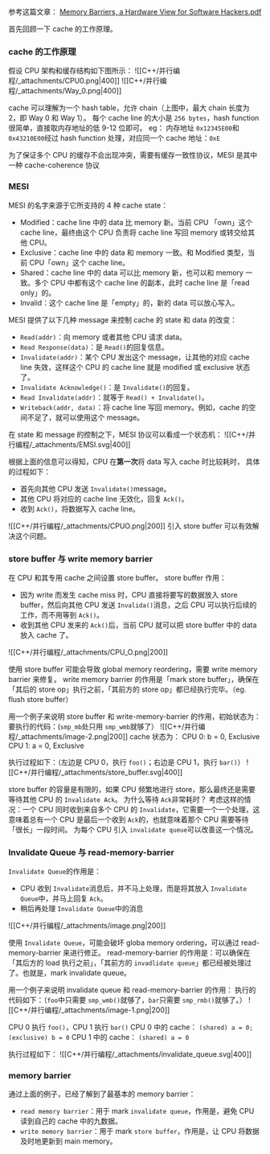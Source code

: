 参考这篇文章：
[Memory Barriers, a Hardware View for Software Hackers.pdf](https://www.yuque.com/attachments/yuque/0/2022/pdf/2323228/1657557740923-5474eae0-d994-416e-9d84-95475604bda8.pdf)



首先回顾一下 cache 的工作原理。
### cache 的工作原理
假设 CPU 架构和缓存结构如下图所示：
![[C++/并行编程/_attachments/CPU0.png|400]]
![[C++/并行编程/_attachments/Way_0.png|400]]

cache 可以理解为一个 hash table，允许 chain（上图中，最大 chain 长度为 2，即 Way 0 和 Way 1）。
每个 cache line 的大小是 `256 bytes`，hash function 很简单，直接取内存地址的低 9-12 位即可。
eg：
内存地址 `0x12345E00`和 `0x43210E00`经过 hash function 处理，对应同一个 cache 地址：`0xE`



为了保证多个 CPU 的缓存不会出现冲突，需要有缓存一致性协议，MESI 是其中一种 cache-coherence 协议


### MESI
MESI 的名字来源于它所支持的 4 种 cache state：

- Modified：cache line 中的 data 比 memory 新。当前 CPU 「own」这个 cache line，最终由这个 CPU 负责将 cache line 写回 memory 或转交给其他 CPU。
- Exclusive：cache line 中的 data 和 memory 一致。和 Modified 类型，当前 CPU「own」这个 cache line。
- Shared：cache line 中的 data 可以比 memory 新，也可以和 memory 一致。多个 CPU 中都有这个 cache line 的副本，此时 cache line 是「read only」的。
- Invalid：这个 cache line 是「empty」的，新的 data 可以放心写入。

MESI 提供了以下几种 message 来控制 cache 的 state 和 data 的改变：

- `Read(addr)`：向 memory 或者其他 CPU 请求 data。
- `Read Response(data)`：是 `Read()`的回复信息。
- `Invalidate(addr)`：某个 CPU 发出这个 message，让其他的对应 cache line 失效，这样这个 CPU 的 cache line 就是 modified 或 exclusive 状态了。
- `Invalidate Acknowledge()`：是 `Invalidate()`的回复。
- `Read Invalidate(addr)`：就等于 `Read() + Invalidate()`。
- `Writeback(addr, data)`：将 cache line 写回 memory。例如，cache 的空间不足了，就可以使用这个 message。

在 state 和 message 的控制之下，MESI 协议可以看成一个状态机：
![[C++/并行编程/_attachments/EMSI.svg|400]]



根据上面的信息可以得知，CPU 在**第一次**将 data 写入 cache 时比较耗时，
具体的过程如下：

- 首先向其他 CPU 发送 `Invalidate()`message。
- 其他 CPU 将对应的 cache line 无效化，回复 `Ack()`。
- 收到 `Ack()`，将数据写入 cache line。

![[C++/并行编程/_attachments/CPUO.png|200]]
引入 store buffer 可以有效解决这个问题。
### store buffer 与 write memory barrier
在 CPU 和其专用 cache 之间设置 store buffer。
store buffer 作用：

- 因为 write 而发生 cache miss 时，CPU 直接将要写的数据放入 store buffer，然后向其他 CPU 发送 `Invalida()`消息，之后 CPU 可以执行后续的工作，而不用等到 `Ack()`。
- 收到其他 CPU 发来的 `Ack()`后，当前 CPU 就可以把 store buffer 中的 data 放入 cache 了。

![[C++/并行编程/_attachments/CPU_O.png|200]]

使用 store buffer 可能会导致 global memory reordering，需要 write memory barrier 来修复。
write memory barrier 的作用是「mark store buffer」，确保在「其后的 store op」执行之前，「其前方的 store op」都已经执行完毕。（eg. flush store buffer）

用一个例子来说明 store buffer 和 write-memory-barrier 的作用，初始状态为：
要执行的代码：(`smp_mb`处只用 `smp_wmb`就够了）
![[C++/并行编程/_attachments/image-2.png|200]]
cache 状态为：
CPU 0: b = 0, Exclusive
CPU 1: a = 0, Exclusive


执行过程如下：（左边是 CPU 0，执行 `foo()`；右边是 CPU 1，执行 `bar()`）
![[C++/并行编程/_attachments/store_buffer.svg|400]]




store buffer 的容量是有限的，如果 CPU 频繁地进行 store，那么最终还是需要等待其他 CPU 的 `Invalidate Ack`。
为什么等待 `Ack`非常耗时？
考虑这样的情况：一个 CPU 同时收到来自多个 CPU 的 `Invalidate`，它需要一个一个处理，这意味着总有一个 CPU 是最后一个收到 `Ack`的，也就意味着那个 CPU 需要等待「很长」一段时间。
为每个 CPU 引入 `invalidate queue`可以改善这一个情况。
### Invalidate Queue 与 read-memory-barrier
`Invalidate Queue`的作用是：

- CPU 收到 `Invalidate`消息后，并不马上处理，而是将其放入 `Invalidate Queue`中，并马上回复 `Ack`。
- 稍后再处理 `Invalidate Queue`中的消息

![[C++/并行编程/_attachments/image.png|200]]


使用 `Invalidate Queue`，可能会破坏 globa memory ordering，可以通过 read-memory-barrier 来进行修正。
read-memory-barrier 的作用是：可以确保在「其后方的 load 执行之前」，「其前方的 `invadlidate queue`」都已经被处理过了。也就是，mark invalidate queue。

用一个例子来说明 invalidate queue 和 read-memory-barrier 的作用：
执行的代码如下：（`foo`中只需要 `smp_wmb()`就够了，`bar`只需要 `smp_rmb()`就够了。）
![[C++/并行编程/_attachments/image-1.png|200]]


CPU 0 执行 `foo()`，CPU 1 执行 `bar()`
CPU 0 中的 cache：
`(shared) a = 0; (exclusive) b = 0`
CPU 1 中的 cache：
`(shared) a = 0`

执行过程如下：
![[C++/并行编程/_attachments/invalidate_queue.svg|400]]



### memory barrier
通过上面的例子，已经了解到了最基本的 memory barrier：

- `read memory barrier`：用于 mark `invalidate queue`，作用是，避免 CPU 读到自己的 cache 中的九数据。
- `write memory barrier`：用于 mark `store buffer`，作用是，让 CPU 将数据及时地更新到 main memory。
